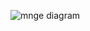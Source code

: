 ![mnge diagram](https://github.com/aronsinkie/NIDS/assets/74707268/3ebd9e6c-f5c5-481a-add2-8cf741b72aec)

